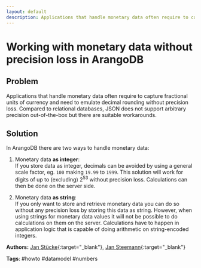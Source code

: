 ```yaml
---
layout: default
description: Applications that handle monetary data often require to capture fractional unitsof currency and need to emulate decimal rounding without precision loss
---
```

Working with monetary data without precision loss in ArangoDB
=============================================================

Problem
-------

Applications that handle monetary data often require to capture fractional units
of currency and need to emulate decimal rounding without precision loss.
Compared to relational databases, JSON does not support arbitrary precision
out-of-the-box but there are suitable workarounds.

Solution
--------

In ArangoDB there are two ways to handle monetary data:

1. Monetary data **as integer**:
   <br>
   If you store data as integer, decimals can be avoided by using a general
   scale factor, eg. `100` making `19.99` to `1999`. This solution will work
   for digits of up to (excluding) 2<sup>53</sup> without precision loss. Calculations
   can then be done on the server side.
   
2. Monetary data **as string**:
   <br>
   If you only want to store and retrieve monetary data you can do so without
   any precision loss by storing this data as string. However, when using
   strings for monetary data values it will not be possible to do calculations
   on them on the server. Calculations have to happen in application logic
   that is capable of doing arithmetic on string-encoded integers.
   
 **Authors:**
 [Jan Stücke](https://github.com/MrPieces){:target="_blank"},
 [Jan Steemann](https://github.com/jsteemann){:target="_blank"}
 
 **Tags**: #howto #datamodel #numbers
 
